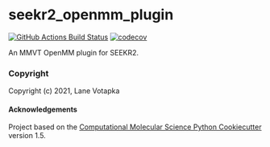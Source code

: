 seekr2_openmm_plugin
==============================
[//]: # (Badges)
[![GitHub Actions Build Status](https://github.com/REPLACE_WITH_OWNER_ACCOUNT/seekr2_openmm_plugin/workflows/CI/badge.svg)](https://github.com/REPLACE_WITH_OWNER_ACCOUNT/seekr2_openmm_plugin/actions?query=workflow%3ACI)
[![codecov](https://codecov.io/gh/REPLACE_WITH_OWNER_ACCOUNT/seekr2_openmm_plugin/branch/master/graph/badge.svg)](https://codecov.io/gh/REPLACE_WITH_OWNER_ACCOUNT/seekr2_openmm_plugin/branch/master)


An MMVT OpenMM plugin for SEEKR2.

### Copyright

Copyright (c) 2021, Lane Votapka


#### Acknowledgements
 
Project based on the 
[Computational Molecular Science Python Cookiecutter](https://github.com/molssi/cookiecutter-cms) version 1.5.
